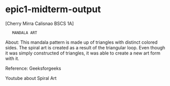# epic1-midterm-output 
[Cherry Mirra Calisnao BSCS 1A]
       
       MANDALA ART
       
 About:
    This mandala pattern is made up of triangles with distinct colored sides. The spiral art is created as a result of the triangular loop. Even though it was simply constructed of triangles, it  was able to create a new art form with it.


Reference:
  Geeksforgeeks
  
  Youtube about Spiral Art

